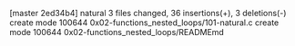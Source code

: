 [master 2ed34b4] natural
 3 files changed, 36 insertions(+), 3 deletions(-)
 create mode 100644 0x02-functions_nested_loops/101-natural.c
 create mode 100644 0x02-functions_nested_loops/READMEmd
